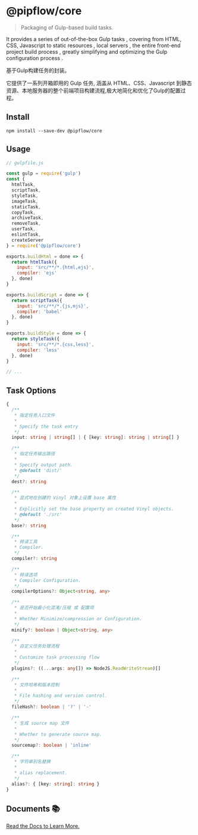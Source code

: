 # @pipflow/core

> Packaging of Gulp-based build tasks.

It provides a series of out-of-the-box Gulp tasks , covering from HTML, CSS, Javascript to static resources , local servers , the entire front-end project build process , greatly simplifying and optimizing the Gulp configuration process .



基于Gulp构建任务的封装。

它提供了一系列开箱即用的 Gulp 任务, 涵盖从 HTML、CSS、Javascript 到静态资源、本地服务器的整个前端项目构建流程,极大地简化和优化了Gulp的配置过程。

## Install

```
npm install --save-dev @pipflow/core
```

## Usage

```js
// gulpfile.js

const gulp = require('gulp')
const {
  htmlTask,
  scriptTask,
  styleTask,
  imageTask,
  staticTask,
  copyTask,
  archiveTask,
  removeTask,
  userTask,
  eslintTask,
  createServer
} = require('@pipflow/core')

exports.buildHtml = done => {
  return htmlTask({
    input: 'src/**/*.{html,ejs}',
    compiler: 'ejs'
  }, done)
}

exports.buildScript = done => {
  return scriptTask({
    input: 'src/**/*.{js,mjs}',
    compiler: 'babel'
  }, done)
}

exports.buildStyle = done => {
  return styleTask({
    input: 'src/**/*.{css,less}',
    compiler: 'less'
  }, done)
}

// ...
```

## Task Options

```typescript
{
  /**
   * 指定任务入口文件
   * 
   * Specify the task entry
   */
  input: string | string[] | { [key: string]: string | string[] }

  /**
   * 指定任务输出路径
   * 
   * Specify output path.
   * @default 'dist/'
   */
  dest?: string

  /**
   * 显式地在创建的 Vinyl 对象上设置 base 属性
   * 
   * Explicitly set the base property on created Vinyl objects. 
   * @default './src'
   */
  base?: string

  /**
   * 转译工具
   * Compiler.
   */
  compiler?: string

  /**
   * 转译选项
   * Compiler Configuration.
   */
  compilerOptions?: Object<string, any>

  /**
   * 是否开始最小化混淆/压缩 或 配置项
   * 
   * Whether Minimize/compression or Configuration.
   */
  minify?: boolean | Object<string, any>

  /**
   * 自定义任务处理流程
   * 
   * Customize task processing flow
   */
  plugins?: ((...args: any[]) => NodeJS.ReadWriteStream)[]

  /**
   * 文件哈希和版本控制
   * 
   * File hashing and version control.
   */
  fileHash?: boolean | '?' | '-'

  /**
   * 生成 source map 文件
   * 
   * Whether to generate source map.
   */
  sourcemap?: boolean | 'inline'

  /**
   * 字符串别名替换
   * 
   * alias replacement.
   */
  alias?: { [key: string]: string }
}
```

## Documents 📚

[Read the Docs to Learn More.](https://pipflow.mengqing.org/guide/task.html)

